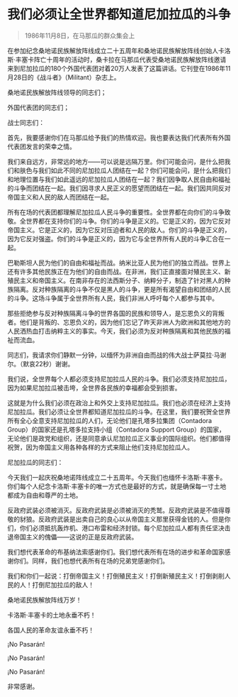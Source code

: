 # 我们必须让全世界都知道尼加拉瓜的斗争

> 1986年11月8日，在马那瓜的群众集会上

在参加纪念桑地诺民族解放阵线成立二十五周年和桑地诺民族解放阵线创始人卡洛斯·丰塞卡阵亡十周年的活动时，桑卡拉在马那瓜代表受桑地诺民族解放阵线邀请来到尼加拉瓜的180个外国代表团对着20万人发表了这篇讲话。它刊登在1986年11月28日的《战斗者》（Militant）杂志上。

桑地诺民族解放阵线领导的同志们；

外国代表团的同志们；

战士同志们：

首先，我要感谢你们在马那瓜给予我们的热情欢迎。我也要表达我们代表所有外国代表团发言的荣幸之情。

我们来自远方，非常远的地方——可以说是远隔万里。你们可能会问，是什么把我们和肤色与我们如此不同的尼加拉瓜人团结在一起？你们可能会问，是什么把我们和地理位置与我们如此遥远的尼加拉瓜人团结在一起？我们因争取人民自由和福祉的斗争而团结在一起。我们因寻求人民正义的愿望而团结在一起。我们因共同反对帝国主义和人民的敌人而团结在一起。

所有在场的代表团都理解尼加拉瓜人民斗争的重要性。全世界都在向你们的斗争致敬。全世界都在支持你们的斗争。你们的斗争是正义的。它是正义的，因为它反对帝国主义。它是正义的，因为它反对压迫者和人民的敌人。你们的斗争是正义的，因为它反对强盗。你们的斗争是正义的，因为它与全世界所有人民的斗争汇合在一起。

巴勒斯坦人民为他们的自由和福祉而战。纳米比亚人民为他们的独立而战。世界上还有许多其他民族正在为他们的自由而战。在非洲，我们正直接面对殖民主义、新殖民主义和帝国主义。在南非存在的法西斯分子、纳粹分子，制造了针对黑人的种族隔离。反对种族隔离的斗争不仅是黑人的斗争，更是所有渴望自由和团结的人民的斗争。这场斗争属于全世界所有人民，我们非洲人呼吁每个人都参与其中。

那些拒绝参与反对种族隔离斗争的世界各国的民族和领导人，是忘恩负义的背叛者。他们是背叛的、忘恩负义的，因为他们忘记了昨天非洲人为欧洲和其他地方的人民洒热血打击纳粹主义的事实。今天，我们必须为反对种族隔离和其他民族的福祉而流血。

同志们，我请求你们静默一分钟，以缅怀为非洲自由而战的伟大战士萨莫拉·马谢尔。（默哀22秒）谢谢。

我们说，全世界每个人都必须支持尼加拉瓜人民的斗争。我们必须支持尼加拉瓜，因为如果尼加拉瓜被击垮，全世界各民族的幸福都会受到损害。

这就是为什么我们必须在政治上和外交上支持尼加拉瓜。我们也必须在经济上支持尼加拉瓜。我们必须让全世界都知道尼加拉瓜的斗争。在这里，我们要祝贺全世界所有全心全意支持尼加拉瓜的人们，无论他们是孔塔多拉集团（Contadora Group）的国家还是孔塔多拉支持小组（Contadora Support Group）的国家，无论他们是政党和组织，还是同意承认尼加拉瓜正义事业的国际组织。他们都值得祝贺，因为帝国主义用各种各样的方式来阻止他们支持尼加拉瓜人。

尼加拉瓜的同志们：

今天我们一起庆祝桑地诺阵线成立二十五周年。今天我们也缅怀卡洛斯·丰塞卡。你们每个人纪念卡洛斯·丰塞卡的唯一方式也是最好的方式，就是确保每一寸土地都成为自由和尊严的土地。

反政府武装必须被消灭。反政府武装是必须被消灭的秃鹫。反政府武装是不值得尊敬的豺狼。反政府武装是出卖自己的良心以从帝国主义那里获得金钱的人。但是你们，你们必须抵抗轰炸机、港口布雷和经济封锁。每个尼加拉瓜人都有责任坚决击退帝国主义的傀儡——这说的正是反政府武装。

我们想代表革命的布基纳法索感谢你们。我们想代表所有在场的进步和革命国家感谢你们。同样，我们也想代表所有在场的兄弟党感谢你们。

我们和你们一起说：打倒帝国主义！打倒殖民主义！打倒新殖民主义！打倒剥削人民的人！打倒尼加拉瓜的敌人！

桑地诺民族解放阵线万岁！

卡洛斯·丰塞卡的土地永垂不朽！

各国人民的革命友谊永垂不朽！

¡No Pasarán!

¡No Pasarán!

¡No Pasarán!

非常感谢。

